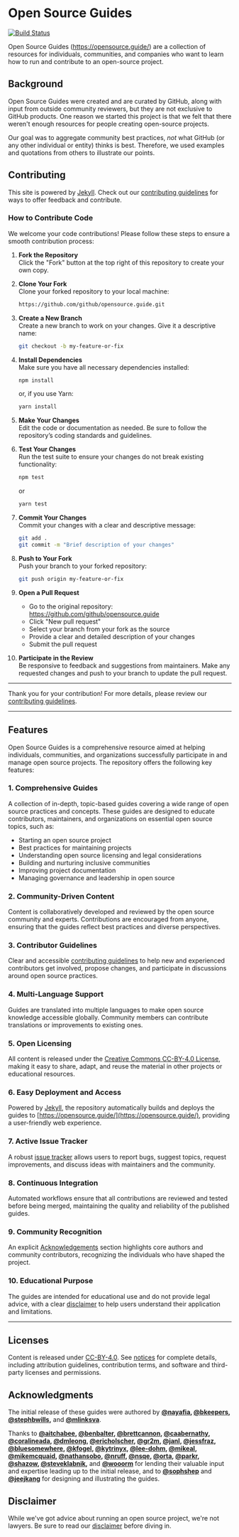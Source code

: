 # Open Source Guides
[![Build Status](https://github.com/github/opensource.guide/workflows/GitHub%20Actions%20CI/badge.svg)](https://github.com/github/opensource.guide/actions)

Open Source Guides (https://opensource.guide/) are a collection of resources for individuals, communities, and companies who want to learn how to run and contribute to an open-source project.

## Background
Open Source Guides were created and are curated by GitHub, along with input from outside community reviewers, but they are not exclusive to GitHub products. One reason we started this project is that we felt that there weren't enough resources for people creating open-source projects.

Our goal was to aggregate community best practices, *not* what GitHub (or any other individual or entity) thinks is best. Therefore, we used examples and quotations from others to illustrate our points.

## Contributing

This site is powered by [Jekyll](https://jekyllrb.com/). Check out our [contributing guidelines](/CONTRIBUTING.md) for ways to offer feedback and contribute.

### How to Contribute Code

We welcome your code contributions! Please follow these steps to ensure a smooth contribution process:

1. **Fork the Repository**  
   Click the "Fork" button at the top right of this repository to create your own copy.

2. **Clone Your Fork**  
   Clone your forked repository to your local machine:
   ```bash
   https://github.com/github/opensource.guide.git
   ```

3. **Create a New Branch**  
   Create a new branch to work on your changes. Give it a descriptive name:
   ```bash
   git checkout -b my-feature-or-fix
   ```

4. **Install Dependencies**  
   Make sure you have all necessary dependencies installed:
   ```bash
   npm install
   ```
   or, if you use Yarn:
   ```bash
   yarn install
   ```

5. **Make Your Changes**  
   Edit the code or documentation as needed. Be sure to follow the repository’s coding standards and guidelines.

6. **Test Your Changes**  
   Run the test suite to ensure your changes do not break existing functionality:
   ```bash
   npm test
   ```
   or
   ```bash
   yarn test
   ```

7. **Commit Your Changes**  
   Commit your changes with a clear and descriptive message:
   ```bash
   git add .
   git commit -m "Brief description of your changes"
   ```

8. **Push to Your Fork**  
   Push your branch to your forked repository:
   ```bash
   git push origin my-feature-or-fix
   ```

9. **Open a Pull Request**  
   - Go to the original repository: https://github.com/github/opensource.guide
   - Click "New pull request"
   - Select your branch from your fork as the source
   - Provide a clear and detailed description of your changes
   - Submit the pull request

10. **Participate in the Review**  
    Be responsive to feedback and suggestions from maintainers. Make any requested changes and push to your branch to update the pull request.

---

Thank you for your contribution! For more details, please review our [contributing guidelines](/CONTRIBUTING.md).

---

## Features

Open Source Guides is a comprehensive resource aimed at helping individuals, communities, and organizations successfully participate in and manage open source projects. The repository offers the following key features:

### 1. Comprehensive Guides
A collection of in-depth, topic-based guides covering a wide range of open source practices and concepts. These guides are designed to educate contributors, maintainers, and organizations on essential open source topics, such as:

- Starting an open source project
- Best practices for maintaining projects
- Understanding open source licensing and legal considerations
- Building and nurturing inclusive communities
- Improving project documentation
- Managing governance and leadership in open source

### 2. Community-Driven Content
Content is collaboratively developed and reviewed by the open source community and experts. Contributions are encouraged from anyone, ensuring that the guides reflect best practices and diverse perspectives.

### 3. Contributor Guidelines
Clear and accessible [contributing guidelines](/CONTRIBUTING.md) to help new and experienced contributors get involved, propose changes, and participate in discussions around open source practices.

### 4. Multi-Language Support
Guides are translated into multiple languages to make open source knowledge accessible globally. Community members can contribute translations or improvements to existing ones.

### 5. Open Licensing
All content is released under the [Creative Commons CC-BY-4.0 License](https://creativecommons.org/licenses/by/4.0/), making it easy to share, adapt, and reuse the material in other projects or educational resources.

### 6. Easy Deployment and Access
Powered by [Jekyll](https://jekyllrb.com/), the repository automatically builds and deploys the guides to [https://opensource.guide/](https://opensource.guide/), providing a user-friendly web experience.

### 7. Active Issue Tracker
A robust [issue tracker](https://github.com/github/opensource.guide/issues) allows users to report bugs, suggest topics, request improvements, and discuss ideas with maintainers and the community.

### 8. Continuous Integration
Automated workflows ensure that all contributions are reviewed and tested before being merged, maintaining the quality and reliability of the published guides.

### 9. Community Recognition
An explicit [Acknowledgements](#acknowledgements) section highlights core authors and community contributors, recognizing the individuals who have shaped the project.

### 10. Educational Purpose
The guides are intended for educational use and do not provide legal advice, with a clear [disclaimer](notices.md#legal-disclaimer) to help users understand their application and limitations.

---

## Licenses

Content is released under [CC-BY-4.0](https://creativecommons.org/licenses/by/4.0/). See [notices](notices.md) for complete details, including attribution guidelines, contribution terms, and software and third-party licenses and permissions.

## Acknowledgments

The initial release of these guides were authored by **[@nayafia][1], [@bkeepers][2], [@stephbwills][3],** and **[@mlinksva][4]**.

Thanks to **[@aitchabee][5], [@benbalter][6], [@brettcannon][7], [@caabernathy][8], [@coralineada][9], [@dmleong][10], [@ericholscher][11], [@gr2m][12], [@janl][13], [@jessfraz][14], [@bluesomewhere][15], [@kfogel][16], [@kytrinyx][17], [@lee-dohm][18], [@mikeal][19], [@mikemcquaid][20], [@nathansobo][21], [@nruff][22], [@nsqe][23], [@orta][24], [@parkr][25], [@shazow][26], [@steveklabnik][27],** and **[@wooorm][28]** for lending their valuable input and expertise leading up to the initial release, and to **[@sophshep][29]** and **[@jeejkang][30]** for designing and illustrating the guides.

## Disclaimer
While we've got advice about running an open source project, we're not lawyers. Be sure to read our [disclaimer](notices.md#legal-disclaimer) before diving in.

[1]:https://github.com/nayafia
[2]:https://github.com/bkeepers
[3]:https://github.com/stephbwills
[4]:https://github.com/mlinksva
[5]:https://github.com/aitchabee
[6]:https://github.com/benbalter
[7]:https://github.com/brettcannon
[8]:https://github.com/caabernathy
[9]:https://github.com/CoralineAda
[10]:https://github.com/dmleong
[11]:https://github.com/ericholscher
[12]:https://github.com/gr2m
[13]:https://github.com/janl
[14]:https://github.com/jessfraz
[15]:https://github.com/bluesomewhere
[16]:https://github.com/kfogel
[17]:https://github.com/kytrinyx
[18]:https://github.com/lee-dohm
[19]:https://github.com/mikeal
[20]:https://github.com/MikeMcQuaid
[21]:https://github.com/nathansobo
[22]:https://github.com/nruff
[23]:https://github.com/nsqe
[24]:https://github.com/orta
[25]:https://github.com/parkr
[26]:https://github.com/shazow
[27]:https://github.com/steveklabnik
[28]:https://github.com/wooorm
[29]:https://github.com/sophshep
[30]:https://github.com/jeejkang
